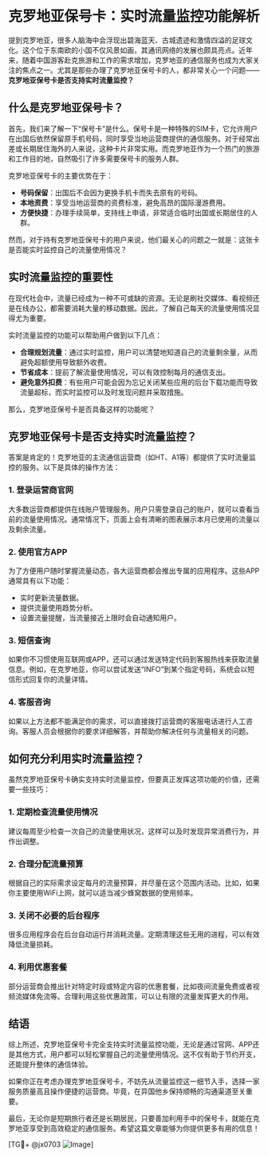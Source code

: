 # 克罗地亚保号卡：实时流量监控功能解析

提到克罗地亚，很多人脑海中会浮现出碧海蓝天、古城遗迹和激情四溢的足球文化。这个位于东南欧的小国不仅风景如画，其通讯网络的发展也颇具亮点。近年来，随着中国游客赴克旅游和工作的需求增加，克罗地亚的通信服务也成为大家关注的焦点之一。尤其是那些办理了克罗地亚保号卡的人，都非常关心一个问题——**克罗地亚保号卡是否支持实时流量监控？**

## 什么是克罗地亚保号卡？

首先，我们来了解一下“保号卡”是什么。保号卡是一种特殊的SIM卡，它允许用户在出国后依然保留原手机号码，同时享受当地运营商提供的通信服务。对于经常出差或长期居住海外的人来说，这种卡片非常实用。而克罗地亚作为一个热门的旅游和工作目的地，自然吸引了许多需要保号卡的服务人群。

克罗地亚保号卡的主要优势在于：
- **号码保留**：出国后不会因为更换手机卡而失去原有的号码。
- **本地资费**：享受当地运营商的资费标准，避免高昂的国际漫游费用。
- **方便快捷**：办理手续简单，支持线上申请，非常适合临时出国或长期居住的人群。

然而，对于持有克罗地亚保号卡的用户来说，他们最关心的问题之一就是：这张卡是否能实时监控自己的流量使用情况？

## 实时流量监控的重要性

在现代社会中，流量已经成为一种不可或缺的资源。无论是刷社交媒体、看视频还是在线办公，都需要消耗大量的移动数据。因此，了解自己每天的流量使用情况显得尤为重要。

实时流量监控的功能可以帮助用户做到以下几点：
- **合理规划流量**：通过实时监控，用户可以清楚地知道自己的流量剩余量，从而避免超额使用导致额外收费。
- **节省成本**：提前了解流量使用情况，可以有效控制每月的通信支出。
- **避免意外扣费**：有些用户可能会因为忘记关闭某些应用的后台下载功能而导致流量超标，而实时监控可以及时发现问题并采取措施。

那么，克罗地亚保号卡是否具备这样的功能呢？

## 克罗地亚保号卡是否支持实时流量监控？

答案是肯定的！克罗地亚的主流通信运营商（如HT、A1等）都提供了实时流量监控的服务。以下是具体的操作方法：

### 1. 登录运营商官网
大多数运营商都提供在线账户管理服务。用户只需登录自己的账户，就可以查看当前的流量使用情况。通常情况下，页面上会有清晰的图表展示本月已使用的流量以及剩余流量。

### 2. 使用官方APP
为了方便用户随时掌握流量动态，各大运营商都会推出专属的应用程序。这些APP通常具有以下功能：
- 实时更新流量数据。
- 提供流量使用趋势分析。
- 设置流量提醒，当流量接近上限时会自动通知用户。

### 3. 短信查询
如果你不习惯使用互联网或APP，还可以通过发送特定代码到客服热线来获取流量信息。例如，在克罗地亚，你可以尝试发送“INFO”到某个指定号码，系统会以短信形式回复你的流量详情。

### 4. 客服咨询
如果以上方法都不能满足你的需求，可以直接拨打运营商的客服电话进行人工咨询。客服人员会根据你的要求详细解答，并帮助你解决任何与流量相关的问题。

## 如何充分利用实时流量监控？

虽然克罗地亚保号卡确实支持实时流量监控，但要真正发挥这项功能的价值，还需要一些技巧：

### 1. 定期检查流量使用情况
建议每周至少检查一次自己的流量使用状况，这样可以及时发现异常消费行为，并作出调整。

### 2. 合理分配流量预算
根据自己的实际需求设定每月的流量预算，并尽量在这个范围内活动。比如，如果你主要使用WiFi上网，就可以适当减少蜂窝数据的使用频率。

### 3. 关闭不必要的后台程序
很多应用程序会在后台自动运行并消耗流量。定期清理这些无用的进程，可以有效降低流量损耗。

### 4. 利用优惠套餐
部分运营商会推出针对特定时段或特定内容的优惠套餐，比如夜间流量免费或者视频流媒体免流等。合理利用这些优惠政策，可以让有限的流量发挥更大的作用。

## 结语

综上所述，克罗地亚保号卡完全支持实时流量监控功能，无论是通过官网、APP还是其他方式，用户都可以轻松掌握自己的流量使用情况。这不仅有助于节约开支，还能提升整体的通信体验。

如果你正在考虑办理克罗地亚保号卡，不妨先从流量监控这一细节入手，选择一家服务质量高且操作便捷的运营商。毕竟，在异国他乡保持顺畅的沟通渠道至关重要。

最后，无论你是短期旅行者还是长期居民，只要善加利用手中的保号卡，就能在克罗地亚享受到高效稳定的通信服务。希望这篇文章能够为你提供更多有用的信息！

[TG💪+ @jx0703 ![Image](https://github.com/user-attachments/assets/dbca1d08-cadb-493c-b0ec-ad6f7a83f270)]